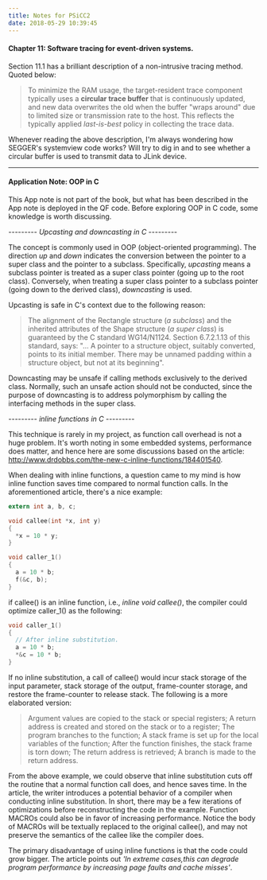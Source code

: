 ```yaml
---
title: Notes for PSiCC2
date: 2018-05-29 10:39:45
---
```


#### **Chapter 11: Software tracing for event-driven systems.**

Section 11.1 has a brilliant description of a non-intrusive tracing method. Quoted below:

> To minimize the RAM usage, the target-resident trace component typically uses a **circular trace buffer** that is continuously updated, and new data overwrites the old when the buffer "wraps around" due to limited size or transmission rate to the host. This reflects the typically applied *last-is-best* policy in collecting the trace data.

Whenever reading the above description, I'm always wondering how SEGGER's systemview code works? Will try to dig in and to see whether a circular buffer is used to transmit data to JLink device.

***

#### **Application Note: OOP in C**

This App note is not part of the book, but what has been described in the App note is deployed in the QF code. Before exploring OOP in C code, some knowledge is worth discussing.

--------- *Upcasting and downcasting in C* ---------

The concept is commonly used in OOP (object-oriented programming). The direction *up* and *down* indicates the conversion between the pointer to a super class and the pointer to a subclass. Specifically, *upcasting* means a subclass pointer is treated as a super class pointer (going up to the root class). Conversely, when treating a super class pointer to a subclass pointer (going down to the derived class), *downcasting* is used.

Upcasting is safe in C's context due to the following reason:

>The alignment of the Rectangle structure (*a subclass*) and the inherited attributes of the Shape structure (*a super class*) is guaranteed by the C standard WG14/N1124. Section 6.7.2.1.13 of this standard, says: "... A pointer to a structure object, suitably converted, points to its initial member. There may be unnamed padding within a structure object, but not at its beginning".

Downcasting may be unsafe if calling methods exclusively to the derived class. Normally, such an unsafe action should not be conducted, since the purpose of downcasting is to address polymorphism by calling the interfacing methods in the super class.

--------- *inline functions in C* ---------

This technique is rarely in my project, as function call overhead is not a huge problem. It's worth noting in some embedded systems, performance does matter, and hence here are some discussions based on the article: http://www.drdobbs.com/the-new-c-inline-functions/184401540.

When dealing with inline functions, a question came to my mind is how inline function saves time compared to normal function calls. In the aforementioned article, there's a nice example:

```c
extern int a, b, c;

void callee(int *x, int y)
{
  *x = 10 * y;
}

void caller_1()
{
  a = 10 * b;
  f(&c, b);
}
```

if callee() is an inline function, i.e., *inline void callee()*, the compiler could optimize caller_1() as the following:

```c
void caller_1()
{
  // After inline substitution.
  a = 10 * b;
  *&c = 10 * b;
}
```

If no inline substitution, a call of callee() would incur stack storage of the input parameter, stack storage of the output, frame-counter storage, and restore the frame-counter to release stack. The following is a more elaborated version:

>Argument values are copied to the stack or special registers; A return address is created and stored on the stack or to a register; The program branches to the function; A stack frame is set up for the local variables of the function; After the function finishes, the stack frame is torn down; The return address is retrieved; A branch is made to the return address.

From the above example, we could observe that inline substitution cuts off the routine that a normal function call does, and hence saves time. In the article, the writer introduces a potential behavior of a compiler when conducting inline substitution. In short, there may be a few iterations of optimizations before reconstructing the code in the example. Function MACROs could also be in favor of increasing performance. Notice the body of MACROs will be textually replaced to the original callee(), and may not preserve the semantics of the callee like the compiler does.

The primary disadvantage of using inline functions is that the code could grow bigger. The article points out *'In extreme cases,this can degrade program performance by increasing page faults and cache misses'*.
